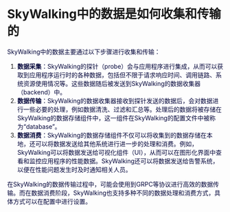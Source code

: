 # SkyWalking中的数据是如何收集和传输的

<font style="color:rgb(5, 7, 59);background-color:rgb(253, 253, 254);">SkyWalking中的数据主要通过以下步骤进行收集和传输：</font>

1. **<font style="color:rgb(5, 7, 59);background-color:rgb(253, 253, 254);">数据采集</font>**<font style="color:rgb(5, 7, 59);background-color:rgb(253, 253, 254);">：SkyWalking的探针（probe）会与应用程序进行集成，从而可以获取到应用程序运行时的各种数据，包括但不限于请求响应时间、调用链路、系统资源使用情况等。这些数据随后被发送到SkyWalking的数据收集器（backend）中。</font>
2. **<font style="color:rgb(5, 7, 59);background-color:rgb(253, 253, 254);">数据传输</font>**<font style="color:rgb(5, 7, 59);background-color:rgb(253, 253, 254);">：SkyWalking的数据收集器接收到探针发送的数据后，会对数据进行一些必要的处理，例如数据清洗、过滤和汇总等。处理后的数据将被存储在SkyWalking的数据存储组件中，这一组件在SkyWalking的配置文件中被称为“database”。</font>
3. **<font style="color:rgb(5, 7, 59);background-color:rgb(253, 253, 254);">数据消费</font>**<font style="color:rgb(5, 7, 59);background-color:rgb(253, 253, 254);">：SkyWalking的数据存储组件不仅可以将收集到的数据存储在本地，还可以将数据发送给其他系统进行进一步的处理和消费。例如，SkyWalking可以将数据发送给可视化组件（UI），从而可以在图形化界面中查看和监控应用程序的性能数据。SkyWalking还可以将数据发送给告警系统，以便在性能问题发生时及时通知相关人员。</font>

<font style="color:rgb(5, 7, 59);background-color:rgb(253, 253, 254);">在SkyWalking的数据传输过程中，可能会使用到GRPC等协议进行高效的数据传输。而在数据消费阶段，SkyWalking也支持多种不同的数据处理和消费方式，具体方式可以在配置中进行设置。</font>

